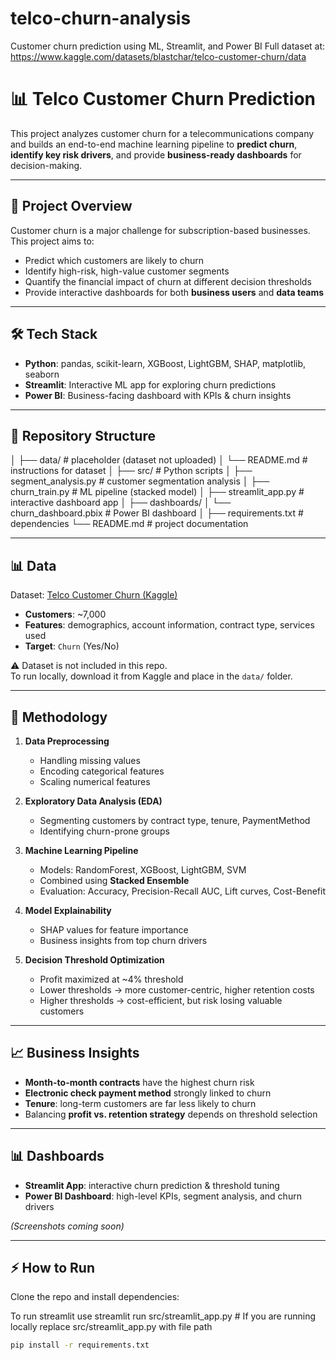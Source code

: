 # telco-churn-analysis
Customer churn prediction using ML, Streamlit, and Power BI
Full dataset at: https://www.kaggle.com/datasets/blastchar/telco-customer-churn/data

# 📊 Telco Customer Churn Prediction

This project analyzes customer churn for a telecommunications company and builds an end-to-end machine learning pipeline to **predict churn**, **identify key risk drivers**, and provide **business-ready dashboards** for decision-making.  

---

## 🚀 Project Overview
Customer churn is a major challenge for subscription-based businesses. This project aims to:  
- Predict which customers are likely to churn  
- Identify high-risk, high-value customer segments  
- Quantify the financial impact of churn at different decision thresholds  
- Provide interactive dashboards for both **business users** and **data teams**

---

## 🛠️ Tech Stack
- **Python**: pandas, scikit-learn, XGBoost, LightGBM, SHAP, matplotlib, seaborn  
- **Streamlit**: Interactive ML app for exploring churn predictions  
- **Power BI**: Business-facing dashboard with KPIs & churn insights  

---

## 📂 Repository Structure
│
├── data/ # placeholder (dataset not uploaded)
│ └── README.md # instructions for dataset
│
├── src/ # Python scripts
│ ├── segment_analysis.py # customer segmentation analysis
│ ├── churn_train.py # ML pipeline (stacked model)
│ ├── streamlit_app.py # interactive dashboard app
│
├── dashboards/
│ └── churn_dashboard.pbix # Power BI dashboard
│
├── requirements.txt # dependencies
└── README.md # project documentation


---

## 📊 Data
Dataset: [Telco Customer Churn (Kaggle)](https://www.kaggle.com/blastchar/telco-customer-churn)  

- **Customers**: ~7,000  
- **Features**: demographics, account information, contract type, services used  
- **Target**: `Churn` (Yes/No)  

⚠️ Dataset is not included in this repo.  
To run locally, download it from Kaggle and place in the `data/` folder.  

---

## 🔎 Methodology
1. **Data Preprocessing**  
   - Handling missing values  
   - Encoding categorical features  
   - Scaling numerical features  

2. **Exploratory Data Analysis (EDA)**  
   - Segmenting customers by contract type, tenure, PaymentMethod  
   - Identifying churn-prone groups  

3. **Machine Learning Pipeline**  
   - Models: RandomForest, XGBoost, LightGBM, SVM  
   - Combined using **Stacked Ensemble**  
   - Evaluation: Accuracy, Precision-Recall AUC, Lift curves, Cost-Benefit  

4. **Model Explainability**  
   - SHAP values for feature importance  
   - Business insights from top churn drivers  

5. **Decision Threshold Optimization**  
   - Profit maximized at ~4% threshold  
   - Lower thresholds → more customer-centric, higher retention costs  
   - Higher thresholds → cost-efficient, but risk losing valuable customers  

---

## 📈 Business Insights
- **Month-to-month contracts** have the highest churn risk  
- **Electronic check payment method** strongly linked to churn  
- **Tenure**: long-term customers are far less likely to churn  
- Balancing **profit vs. retention strategy** depends on threshold selection  

---

## 📊 Dashboards
- **Streamlit App**: interactive churn prediction & threshold tuning  
- **Power BI Dashboard**: high-level KPIs, segment analysis, and churn drivers  

*(Screenshots coming soon)*  

---

## ⚡ How to Run
Clone the repo and install dependencies:

To run streamlit use 
streamlit run src/streamlit_app.py # If you are running locally replace src/streamlit_app.py with file path

```bash
pip install -r requirements.txt



